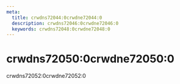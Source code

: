 ```yaml
---
meta:
  title: crwdns72044:0crwdne72044:0
  description: crwdns72046:0crwdne72046:0
  keywords: crwdns72048:0crwdne72048:0
---
```


# crwdns72050:0crwdne72050:0
crwdns72052:0crwdne72052:0

<entry-ad />

<endmatter />
